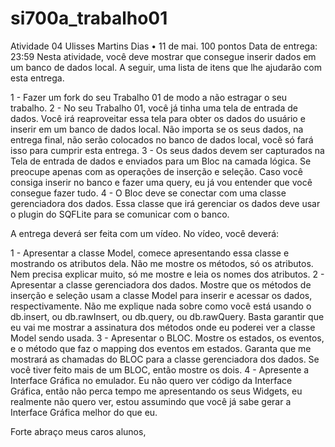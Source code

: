 # si700a_trabalho01


Atividade 04
Ulisses Martins Dias
•
11 de mai.
100 pontos
Data de entrega: 23:59
Nesta atividade, você deve mostrar que consegue inserir dados em um banco de dados local. A seguir, uma lista de itens que lhe ajudarão com esta entrega.


1 - Fazer um fork do seu Trabalho 01 de modo a não estragar o seu trabalho.
2 - No seu Trabalho 01, você já tinha uma tela de entrada de dados. Você irá reaproveitar essa tela para obter os dados do usuário e inserir em um banco de dados local. Não importa se os seus dados, na entrega final, não serão colocados no banco de dados local, você só fará isso para cumprir esta entrega.
3 - Os seus dados devem ser capturados na Tela de entrada de dados e enviados para um Bloc na camada lógica. Se preocupe apenas com as operações de inserção e seleção. Caso você consiga inserir no banco e fazer uma query, eu já vou entender que você consegue fazer tudo. 
4 - O Bloc deve se conectar com uma classe gerenciadora dos dados. Essa classe que irá gerenciar os dados deve usar o plugin do SQFLite para se comunicar com o banco.


A entrega deverá ser feita com um vídeo. No vídeo, você deverá:


1 - Apresentar a classe Model, comece apresentando essa classe e mostrando os atributos dela. Não me mostre os métodos, só os atributos. Nem precisa explicar muito, só me mostre e leia os nomes dos atributos.
2 - Apresentar a classe gerenciadora dos dados. Mostre que os métodos de inserção e seleção usam a classe Model para inserir e acessar os dados, respectivamente. Não me explique nada sobre como você está usando o db.insert, ou db.rawInsert, ou db.query, ou db.rawQuery. Basta garantir que eu vai me mostrar a assinatura dos métodos onde eu poderei ver a classe Model sendo usada.
3 - Apresentar o BLOC. Mostre os estados, os eventos, e o método que faz o mapping dos eventos em estados. Garanta que me mostrará as chamadas do BLOC para a classe gerenciadora dos dados. Se você tiver feito mais de um BLOC, então mostre os dois.
4 - Apresente a Interface Gráfica no emulador. Eu não quero ver código da Interface Gráfica, então não perca tempo me apresentando os seus Widgets, eu realmente não quero ver, estou assumindo que você já sabe gerar a Interface Gráfica melhor do que eu.


Forte abraço meus caros alunos,
